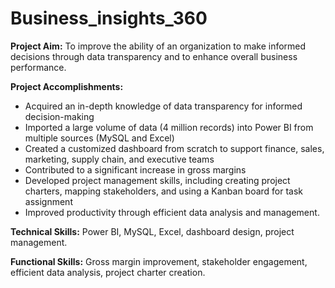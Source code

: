 # Business_insights_360
**Project Aim:** To improve the ability of an organization to make informed decisions through data transparency and to enhance overall business performance.

**Project Accomplishments:**

- Acquired an in-depth knowledge of data transparency for informed decision-making
- Imported a large volume of data (4 million records) into Power BI from multiple sources (MySQL and Excel)
- Created a customized dashboard from scratch to support finance, sales, marketing, supply chain, and executive teams
- Contributed to a significant increase in gross margins
- Developed project management skills, including creating project charters, mapping stakeholders, and using a Kanban board for task assignment
- Improved productivity through efficient data analysis and management.

**Technical Skills:** Power BI, MySQL, Excel, dashboard design, project management.

**Functional Skills:** Gross margin improvement, stakeholder engagement, efficient data analysis, project charter creation.
